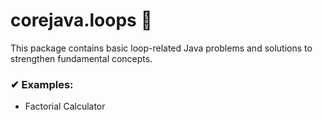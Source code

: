 # corejava.loops 📌

This package contains basic loop-related Java problems and solutions to strengthen fundamental concepts.

### ✔ Examples:
- Factorial Calculator
